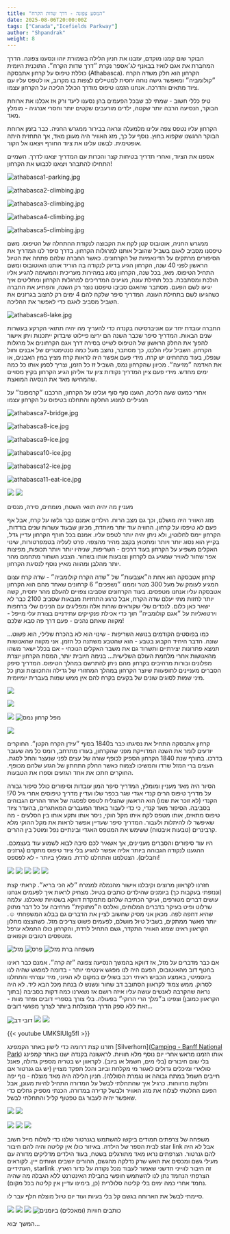 ```yaml
---
title: "המסע צפונה - דרך שדות הקרח"
date: 2025-08-06T20:00:00Z
tags: ["Canada","Icefields Parkway"]
author: "Shpandrak"
weight: 8
---
```


הבוקר שום קמנו מוקדם, עזבנו את חניון הלילה בשמורת יוהו ונסענו צפונה. הדרך המחברת את אגם לואיז בבאנף לג׳אספר נקרת ״דרך שדות הקרח״. התוכנית היומית כוללת טיפוס על קרחון אתבסקה (Athabasca). הקרחון הוא חלק משדה הקרח ״קולומביה״ ומאפשר גישה נוחה יחסית למטיילים לצפות בו מקרוב, או לטפס עליו עם ציוד מתאים והדרכה. אנחנו הזמנו טיפוס מודרך הכולל הליכה על הקרחון עצמו.

טיפ כללי חשוב - שמתי לב שבכל הפעמים בהן נסענו ליעד ורק אז אכלנו את ארוחת הבוקר, הנסיעה הרבה יותר שקטה, ילדים מורעבים שקטים יותר וחסרי אנרגיה - מומלץ מאד.

הקרחון עליו נטפס צפה עלינו מלמעלה ונראה בבירור ממגרש החניה. כבר בזמן ארוחת הבוקר הרגשנו שקפוא בחוץ. נוסף על כך, מזג האוויר היה מעונן מאד, אך התחזית היתה אופטימית. לבשנו עלינו את ציוד החורף ויצאנו אל הקור.

אספנו את הציוד, ואחרי תדריך בטיחות קצר והכרות עם המדריך יצאנו לדרך. השמיים התחילו להתבהר ויצאנו לכבוש את הקרחון!

![athabasca1-parking.jpg](athabasca1-parking.jpg "מוכנים ליציאה")

![athabasca2-climbing.jpg](athabasca2-climbing.jpg "יוצאים לטיפוס")

![athabasca3-climbing.jpg](athabasca3-climbing.jpg)

![athabasca4-climbing.jpg](athabasca4-climbing.jpg)

![athabasca5-climbing.jpg](athabasca5-climbing.jpg)

ממגרש החניה, אוטובוס קטן לקח את הקבוצה לנקודת ההתחלה של הטיפוס. משם טיפסנו מסביב לאגם בשביל שהוביל אותנו למרגלות הקרחון. בדרך סיפר לנו המדריך את הסיפורים מרתקים על הדינאמיות של הקרחונים. כאשר החברה שלהם פתחה את הטיול הראשון לפני 40 שנה, הקרחון הגיע בדיוק לנקודה בה הוריד אותנו האוטובוס ומשם התחיל הטיפוס. מאז, בכל שנה, הקרחון נסוג במהירות מעריכית והמשימה להגיע אליו הולכת ומסתבכת. בכל תחילת עונה, מגיעים המדריכים למרגלות הקרחון ומחליטים איך יגיעו לשם הפעם. מסתבר שהאגם סביבו טיפסנו נוצר רק השנה, והפתיע את החברה כשהגיעו לשם בתחילת העונה. המדריך סיפר שלקח להם 4 ימים רק לחצוב בגרזנים את השביל מסביב לאגם כדי לאפשר את ההליכה.

![athabasca6-lake.jpg](athabasca6-lake.jpg "חדש - אגם בהתהוות")

החברה עובדת יחד עם אוניברסיטה בקנדה כדי להעריך מה יהיה תתואי הקרקע בעשרות שנים הבאות. המדריך סיפר שכבר השנה הם יריצו פיילוט שיבדוק ייתכנות ויתן אישור להפוך את החלק הראשון של הטיפוס לשייט בסירה דרך אגם הקרחונים אל מרגלות הקרחון. השביל עליו הלכנו, כך מסתבר, נחצב מעל כמה סנטימטרים של אבנים וחול שנפלו, בעוד מתחתינו יש קרח. מידי פעם אפשר היה לראות קרח מציץ במין האבנים, או את האדמה ״מזיעה״. מכיוון שהקרחון נמס, השביל זז כל הזמן, וצריך לסמן אותו כל כמה ימים מחדש. מידי פעם ציין המדריך נקודות ציון עד אליהן הגיע הקרחון בקיץ מסויים שהמחישו מאד את הנסיגה המואצת.

אחרי כמעט שעה הליכה, הגענו סוף סוף ועלינו על הקרחון, הרכבנו ״קרמפונז״ על הנעיליים למנוע החלקה והתחלנו בטיפוס על הקרחון עצמו

![athabasca7-bridge.jpg](athabasca7-bridge.jpg "עוברים לקרחון")

![athabasca8-ice.jpg](athabasca8-ice.jpg)

![athabasca9-ice.jpg](athabasca9-ice.jpg)

![athabasca10-ice.jpg](athabasca10-ice.jpg)

![athabasca12-ice.jpg](athabasca12-ice.jpg "עלמה שרלוט - יולקת מי קרחונים")

![athabasca11-eat-ice.jpg](athabasca11-eat-ice.jpg "אלכס - זוללת קרחונים")

![](athabasca13-ice.jpg)
![](athabasca14-family-.jpg)

מעניין מה יהיה תוואי השטח, מומחים, סירה, מנסים 

מזג האוויר היה מושלם, וכך גם מצב הרוח. הילדים אמנם כבר גלשו על קרח, אבל אף פעם לא טיפסו על קרחון. החוויה עוד יותר מיוחדת, מכיוון שבעוד עשרות שנים בודדות, הקרחון יימס לחלוטין, ולא ניתן יהיה יותר לטפס עליו. אמנם בכל חורף הקרחון עדיין גדל, בקייץ הוא נסוג יותר ויותר ומתכווץ בקצב מהיר מהצפוי. פרט לעליה בטמפרטורות, שינוי האקלים משפיע על הקרחון בעוד דרכים - השריפות, שניהיו יותר ויותר תכופות, מפיצות אפר שחור לאוויר שמגיע גם לקרחון וצובעות אותו בשחור. הצבע השחור מתחמם מהר יותר מהלבן ומהווה מאיץ נוסף לנסיגת הקרחון.

קרחון אטבסקה הוא אחת ה״אצבעות״ של ״שדה הקרח קולומביה״ - שדה קרח עצום המגיע לעומק של מעל 300 מטר וממנו ״נשפכים״ 6 קרחונים שאחד מהם הוא הקרחון אטבסקה עליו אנחנו מטפסים. בעוד הקרחונים שסביבו צפויים להעלם מהר יחסית, קשה יותר לחזות מתי יעלם שדה הקרח, אבל כרגע התחזיות מנבאות שסביב 2100 כבר לא ישאר כאן כלום. לנכדים שלי שקוראים שורות אלה ומפליגים עם הנינים שלי ברחפות וירטואליות על ״אגם קולומביה״ תוך כדי אכילת פנקייקים עתידניים בצורת עלי מייפל - מקווה שאתם נהנים - פעם דרך פה סבא שלכם!

כמו בפוסטים הקודמים בנושא השריפות - שינוי הוא לא בהכרח שלילי, הוא פשוט... שונה. הדבר היחיד הקבוע בטבע - הוא שהטבע משתנה כל הזמן. אני מקווה שהאנושות תמצא פתרונות יצירתיים ותשרוד גם את משבר האקלים הנוכחי - אם בכלל ישאר משהו מהאנושות אחרי מלחמת העולם השלישית... בנימה חיובית יותר, המסת הקרחון יוצרת מפלונים ובורות מרהיבים בקרחון מהם ניתן להתרשם במהלך הטיפוס. המדריך סיפק הסברים מעניינים לתופעוות שיוצר הקרחון במהלך המחזורי של גדילה והתכווצות ונתן כל מיני שמות לסוגים שונים של בקעים בקרח להם אין ממש שמות בעברית יומיומית.

![](athabasca15-lookdown.jpg)

![](athabasca16.jpg)

![](athabasca17-c.jpg)
![](athabasca18-waterfall.jpg "מפל קרחון נמס")

![](athabasca19-lookdonw.jpg)

קרחון אתבסקה התחיל את נסיגתו כבר ב1840 בסוף ״עידן הקרח הקטן״. החוקרים יודעים לומר את השנה המדוייקת מפני שהקרחון, בעודו מתרחב, רומס כל מה שעובר בדרכו. בחורף שנת 1840 הקרחון הספיק לכופף שורה של עצים לפני שנעצר והחל לסגת. העצים ברי המזל שרדו והמשיכו לצמוח כאשר החלק התחתון של הגזע שלהם מכופף. החוקרים חתכו את אחד הגזעים וספרו את הטבעות. 

הסיור היה מאד מעניין ומומלץ, המדריך סיפר המון עובדות וסיפורים כולל סיפור גבורה על מדריך טיפוס הרים קנדי אגדי שגר בכפר שלו ועדיין מדריך טיפוסים אחרי גיל 70! הקנדי (לא זוכר את שמו) הוא הראשון שהצליח לטפס לפסגה של אחד ההרים הגבוהים בסביבה. הסיפור מאד קנדי, כי כדי לעבור באחד המעברים המאתגרים, בהעדר ציוד טיפוס מתאים, אותו מטפס לקח איתו מקל הוקי, ניסר אותו ותקע אותו בין הסלעים - מה שאיפשר לו להיתלות ולעבור. המדריך סיפר שעדיין אפשר לראות את מקל ההוקי מלא קרבינרים (טבעות איבטוח) ששימש את המטפס האגדי ובינתיים נפל ומוטל בין ההרים.

היו עוד סיפורים והסברים מעניינים, אך אשאיר לכם סיבה לבוא לשמוע עוד בעצמכם. ההגענו לנקודה הגבוהה ביותר אליה אפשר להגיע בלי ציוד טיפוס מתקדם (גרזנים וחבלים). הצטלמנו והתחלנו לרדת. מומלץ ביותר - לא לפספס!

![](athabasca21.jpg)
![](athabasca22.jpg)
![](athabasca23.jpg)
![](athabasca24.jpg)
![](athabasca25-down.jpg)

חזרנו לקראוון מרוצים וקיבלנו אישור מהנמלה לממרח ״לא הכי בריא״. קראתי קצת (וננזפתי בעקבות כך) ביומנים שהילדים כותבים בטיול. מצחיק לראות איך לפעמים אנחנו עושים דברים מטורפים, ועיקר הכתיבה שלהם מתמקדת דווקא בשטויות שאכלנו. עלמה שרלוט ופיט בעיקר בדברים המלוחים, ואלכס ה״מתוקית״ מרחיבה על כל דבר מתוק שהיא דחפה לפה. מכאן אני מסיק שחשוב לציין את הדברים גם בבלוג המשפחתי ☺️. יותר מאשר ממתקים, בשביל טיול מושלם, לפעמים פשוט צריכים מזל. כשהצצנו מחלון הקראוון ראינו שמזג האוויר התקדר, גשם התחיל לרדת, והקרחון כולו התמלא ערפל ומטפסים רטובים וקפואים.

![](athabasca26-cloudy.jpg "מזל")
![](athabasca27-prize.jpg "פרס")
![](athabasca28-famback.jpg "משפחה ברת מזל")

אם כבר מדברים על מזל, אז דווקא בהמשך הנסיעה צפונה ״זה קרה״. אמנם כבר ראינו בחטף דוב מהאוטובוס, הפעם היה לנו מפגש אינטימי יותר - בדומה למפגש שהיה לנו ביוסמיטי, באמצע הכביש ראיתי רכב בשוליים במקום לא הגיוני, מיד עצרתי והתחלנו לסרוק. ממש צמוד לקראוון הסתובב דב שחור ונשנש לו בנחת מכל הבא ליד. לא היה נראה שהקרבה לאנשים עושה עליו איזה רושם אז נשארנו כמה דקות בסביבה (בתוך הקראוון כמובן) וצפינו ב״מלך הרי הרוקי״ בפעולה. בלי צורך בספריי דובים ופחד מוות - זאת ללא ספק הדרך המוצלחת ביותר לצרוך מפגשי דובים...

![](bear1.jpg "דובי דב")
![](bear2.jpg)
![](bear3.jpg)


{{< youtube UMKSIUIg5fI >}}

חזרנו קצת דרומה כדי לישון באתר הקמפינג [Silverhorn]([Camping - Banff National Park](https://parks.canada.ca/pn-np/ab/banff/activ/camping#silverhorn)) אותו הזמנו מראש אחרי יום נוסף מלא חוויות. לראשונה בקנדה ישנו באתר קמפינג בלי שום חיבורים (בלי מים, חשמל או ביוב). לקראוון יש בטריה מספיק גדולה, פאנל סולארי ומיכלים גדולים לאגור מי מקלחת וביוב והכל תפקד מצויין (יש גם גנרטור אם חייבים חשמל במתח גבוהה או נגמרת הסוללה). חניון הלילה היה מאד מוצלח - נוף יפה וחלקות מרווחות. כרגיל איך שהתחלתי לבשל על המדורה התחיל להיות מעונן, אבל הפעם החלטתי לצלוח את מזג האוויר ולבשל קדירה במדורה. הכנתי מספיק גחלים כדי שאפשר יהיה לעבור גם טפטוף קליל והתחלתי לבשל.

![](campground2.jpg)
![](campground3.jpg)

![](campground4.jpg)
![](campground7.jpg)
![](campground8.jpg)

משפחה של צרפתים חמודים ביקשו להשתמש בגנרטור שלנו כדי לשלוח מייל חשוב לבית הספר של הילדה. באיזור כולו אין קליטה והיה להם חיבור star link אבל לא היה להם גנרטור. הצרפתים נראו מאד מתורגלים בשטח, בעוד הילדים מדליקים מדורה עם מעילי גשם ומכסים את האש שרק נדלקה מהגשם, ההורים יושבים ושותים ייין. לקוראים העתידיים, starlink זה חיבור לווייני חדשני שאמור לעבוד מכל נקודה על כדור הארץ.  הצרפתי הנחמד נתן לנו להשתמש חופשי בחבילת האינטרנט ללא הגבלה מה שהיה נחמד אחרי כמה ימים בלי קליטה סלולרית (כן, בימינו עדיין אין קליטה בכל מקום).

סיימתי לבשל את הארוחה בגשם קל בלי בעיות ועוד יום טיול מוצלח חלף עבר לו. 

![](campground10.jpg)
![](campground11.jpg)
![](campground13.jpg)
![](campground14.jpg "כותבים חוויות (ומאכלים) ביומנים")

המשך יבוא...
